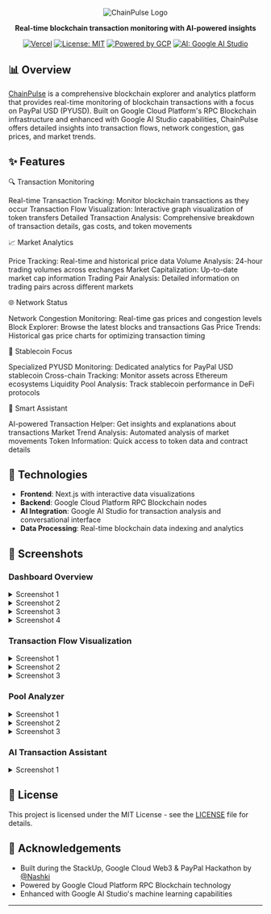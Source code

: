 <div align="center">

![ChainPulse Logo](https://github.com/user-attachments/assets/cb90e144-c857-4f8f-859d-45ee56b4b63b)


**Real-time blockchain transaction monitoring with AI-powered insights**

[![Vercel](https://img.shields.io/badge/Vercel-Deployed-brightgreen)](https://chain-pulse-nine.vercel.app/)
[![License: MIT](https://img.shields.io/badge/License-MIT-yellow.svg)](https://opensource.org/licenses/MIT)
[![Powered by GCP](https://img.shields.io/badge/Powered%20by-GCP-4285F4?logo=google-cloud)](https://cloud.google.com/)
[![AI: Google AI Studio](https://img.shields.io/badge/AI-Google%20AI%20Studio-4285F4?logo=google)](https://ai.google.dev/)

</div>

## 📊 Overview

[ChainPulse](https://chain-pulse-nine.vercel.app/) is a comprehensive blockchain explorer and analytics platform that provides real-time monitoring of blockchain transactions with a focus on PayPal USD (PYUSD). Built on Google Cloud Platform's RPC Blockchain infrastructure and enhanced with Google AI Studio capabilities, ChainPulse offers detailed insights into transaction flows, network congestion, gas prices, and market trends.

## ✨ Features

🔍 Transaction Monitoring

Real-time Transaction Tracking: Monitor blockchain transactions as they occur
Transaction Flow Visualization: Interactive graph visualization of token transfers
Detailed Transaction Analysis: Comprehensive breakdown of transaction details, gas costs, and token movements

📈 Market Analytics

Price Tracking: Real-time and historical price data
Volume Analysis: 24-hour trading volumes across exchanges
Market Capitalization: Up-to-date market cap information
Trading Pair Analysis: Detailed information on trading pairs across different markets

🌐 Network Status

Network Congestion Monitoring: Real-time gas prices and congestion levels
Block Explorer: Browse the latest blocks and transactions
Gas Price Trends: Historical gas price charts for optimizing transaction timing

💱 Stablecoin Focus

Specialized PYUSD Monitoring: Dedicated analytics for PayPal USD stablecoin
Cross-chain Tracking: Monitor assets across Ethereum ecosystems
Liquidity Pool Analysis: Track stablecoin performance in DeFi protocols

🤖 Smart Assistant

AI-powered Transaction Helper: Get insights and explanations about transactions
Market Trend Analysis: Automated analysis of market movements
Token Information: Quick access to token data and contract details

## 🔧 Technologies

- **Frontend**: Next.js with interactive data visualizations
- **Backend**: Google Cloud Platform RPC Blockchain nodes
- **AI Integration**: Google AI Studio for transaction analysis and conversational interface
- **Data Processing**: Real-time blockchain data indexing and analytics

## 📸 Screenshots

### Dashboard Overview
<details>
  <summary>Screenshot 1</summary>
  
  ![1](https://github.com/user-attachments/assets/460101f3-d714-4576-8cec-a722c8c3cee8)

</details>
<details>
  <summary>Screenshot 2</summary>
  
  ![Dashboard Overview](https://github.com/user-attachments/assets/ffc551f0-394c-4e10-ae38-de3237d70189)
  
</details>
<details>
  <summary>Screenshot 3</summary>
  
  ![Dashboard Overview](https://github.com/user-attachments/assets/fd511fab-06bf-406a-86e1-9cb9171faaec)
  
</details>
<details>
  <summary>Screenshot 4</summary>
  
  ![Dashboard Overview](https://github.com/user-attachments/assets/922f551e-1a75-42bb-8b8c-72c215e98005)
  
  
</details>

### Transaction Flow Visualization
<details>
  <summary>Screenshot 1</summary>
  
  ![Transaction Flow](https://github.com/user-attachments/assets/cf26cb4f-d06a-4598-a85b-3d1ed3fef504)
  
</details>
<details>
  <summary>Screenshot 2</summary>
  
  ![Transaction Flow](https://github.com/user-attachments/assets/5ec1592d-a906-4abf-91f6-255c244eb108)
  
</details>
<details>
  <summary>Screenshot 3</summary>
  
  ![Transaction Flow](https://github.com/user-attachments/assets/2efcac62-15d6-4380-9b82-32b5838a21f8)
  
</details>

### Pool Analyzer
<details>
  <summary>Screenshot 1</summary>
  
  ![Pool Analyzer](https://github.com/user-attachments/assets/f1177aa0-c12a-4db8-9531-ce343be9911e)
  
</details>
<details>
  <summary>Screenshot 2</summary>
  
  ![Pool Analyzer](https://github.com/user-attachments/assets/806176a8-4cbc-4001-8eee-ffaec80d5413)
  
</details>
<details>
  <summary>Screenshot 3</summary>
  
  ![Pool Analyzer](https://github.com/user-attachments/assets/694cab82-9b37-43b8-a974-6af346711892)
  
</details>

### AI Transaction Assistant
<details>
  <summary>Screenshot 1</summary>
  
  ![AI Assistant](https://github.com/user-attachments/assets/aca90343-98c6-4d4a-9af1-64dc82b661f0)
  
</details>


## 📄 License

This project is licensed under the MIT License - see the [LICENSE](LICENSE) file for details.

## 👏 Acknowledgements

- Built during the StackUp, Google Cloud Web3 & PayPal Hackathon by [@Nashki](https://x.com/Ikhsan_dadan)
- Powered by Google Cloud Platform RPC Blockchain technology
- Enhanced with Google AI Studio's machine learning capabilities

---
